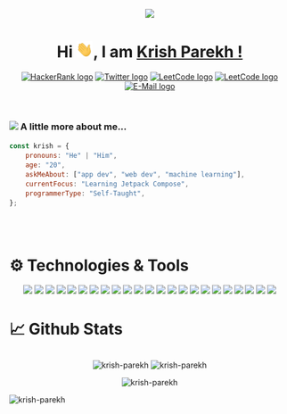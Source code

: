<p align="center">
<img width="55%" src="https://github.com/Krish-Parekh/Krish-Parekh/assets/73629899/4d66d8b0-9ab7-4f88-99a7-9ee5f0c62fc3" />
</p>


<h1 align="center">Hi <img src="https://raw.githubusercontent.com/ABSphreak/ABSphreak/master/gifs/Hi.gif" width="30px">, I am <a href="https://krish-parekh-portfolio.netlify.app/" target="_blank"> Krish Parekh ! </a></h1>

<p align="center">
  <a href="https://www.hackerrank.com/krishp4123" target="_blank"><img src="https://img.shields.io/static/v1?label=HackerRank&message=krishp4123&style=flat-square&logo=HackerRank&color=blue" alt="HackerRank logo" /></a>
  <a href="https://twitter.com/geekcoder" target="_blank"><img src="https://img.shields.io/static/v1?label=Twitter&message=Krish Parekh&style=flat-square&logo=twitter&color=blue" alt="Twitter logo" /></a>
  <a href="https://leetcode.com/Krish_Parekh/" target="_blank"><img src="https://img.shields.io/static/v1?label=LeetCode&message=Krish_Parekh&style=flat-square&logo=LeetCode&color=blue" alt="LeetCode logo" /></a>
  <a href="https://hashnode.com/@KrishParekh" target="_blank"><img src="https://img.shields.io/static/v1?label=Hashnode&message=Krish_Parekh&style=flat-square&logo=hashnode&color=blue" alt="LeetCode logo" /></a>
  <a href="mailto:krishparekh303@gmail.com" target="_blank"><img src="https://img.shields.io/static/v1?label=E-Mail&message=krishparekh303@gmail.com&style=flat-square&logo=Mail.Ru&color=blue" alt="E-Mail logo" /></a>
 </p>

<br />

### <img src="https://media.giphy.com/media/VgCDAzcKvsR6OM0uWg/giphy.gif" width="50"> A little more about me...  

```javascript
const krish = {
    pronouns: "He" | "Him",
    age: "20",
    askMeAbout: ["app dev", "web dev", "machine learning"],
    currentFocus: "Learning Jetpack Compose",
    programmerType: "Self-Taught",
};
```



<br />
<br />


<h1>⚙️ Technologies & Tools</h1>
<p align="center">
    <img src="https://img.shields.io/badge/-android-7F52F?logo=android&logoColor=white&style=for-the-badge">
    <img src="https://img.shields.io/badge/-kotlin-7F52FF?logo=kotlin&logoColor=white&style=for-the-badge">
    <img src="https://img.shields.io/badge/-firebase-051e34?logo=firebase&logoColor=yellow&style=for-the-badge">
    <img src="https://img.shields.io/badge/html5-%23E34F26.svg?style=for-the-badge&logo=html5&logoColor=white">
    <img src="https://img.shields.io/badge/css3-%231572B6.svg?style=for-the-badge&logo=css3&logoColor=white">
    <img src="https://img.shields.io/badge/javascript-%23323330.svg?style=for-the-badge&logo=javascript&logoColor=%23F7DF1E">
    <img src="https://img.shields.io/badge/bootstrap-%23563D7C.svg?style=for-the-badge&logo=bootstrap&logoColor=white">
    <img src="https://img.shields.io/badge/-ReactJs-61DAFB?logo=react&logoColor=white&style=for-the-badge">
    <img src="https://img.shields.io/badge/node.js-6DA55F?style=for-the-badge&logo=node.js&logoColor=white">
    <img src="https://img.shields.io/badge/express.js-%23404d59.svg?style=for-the-badge&logo=express&logoColor=%2361DAFB">
    <img src="https://img.shields.io/badge/-C-BC8F8F?logo=c&logoColor=black&style=for-the-badge">
    <img src="https://img.shields.io/badge/C++-%2300599C.svg?style=for-the-badge&logo=c%2B%2B&logoColor=white">
    <img src="https://img.shields.io/badge/java-%23ED8B00.svg?style=for-the-badge&logo=java&logoColor=white">
    <img src="https://img.shields.io/badge/python-3670A0?style=for-the-badge&logo=python&logoColor=ffdd54">
    <img src="https://img.shields.io/badge/MongoDB-%234ea94b.svg?style=for-the-badge&logo=mongodb&logoColor=white">
    <img src="https://img.shields.io/badge/-postgreSQL-FFFFE0?logo=postgreSQL&logoColor=LightSteelBlue&style=for-the-badge">
    <img src="https://img.shields.io/badge/-mySQL-FFFFE0?logo=mySQL&logoColor=OrangeRed&style=for-the-badge">
    <img src="https://img.shields.io/badge/-SQLite-FFFFE0?logo=SQLite&logoColor=blue&style=for-the-badge">
    <img src="https://img.shields.io/badge/.net-%23512BD4.svg?style=for-the-badge&logo=.net&logoColor=white">
    <img src="https://img.shields.io/badge/flask-%23000.svg?style=for-the-badge&logo=flask&logoColor=white">
    <img src="https://img.shields.io/badge/Heroku-%23430098.svg?style=for-the-badge&logo=heroku&logoColor=white">
    <img src="https://img.shields.io/badge/-figma-FFFFE0?logo=figma&logoColor=OrangeRed&style=for-the-badge">
    <img src="https://img.shields.io/badge/-xd-FFEFD5?logo=adobe-xd&logoColor=purple&style=for-the-badge">
</p>

<h1>📈 Github Stats</h1>

<p align="center">
<img align="center" style="margin-top:10px"  src="https://github-readme-stats.vercel.app/api?username=krish-parekh&show_icons=true&theme=algolia&locale=en" alt="krish-parekh" />
<img align="center" style="margin-top:10px" src="https://github-readme-streak-stats.herokuapp.com/?user=krish-parekh&theme=algolia" alt="krish-parekh" />
</p>
<p align="center">
<img src="https://github-readme-stats.vercel.app/api/top-langs?username=krish-parekh&show_icons=true&theme=algolia&locale=en&layout=compact" alt="krish-parekh" />
</p>

<p>
<p align="left"> <img src="https://komarev.com/ghpvc/?username=krish-parekh&label=Profile%20views&color=0e75b6&style=flat" alt="krish-parekh" /> </p>
</p>
